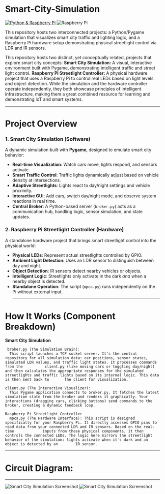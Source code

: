 # Smart-City-Simulation
[![Python & Raspberry Pi](https://skillicons.dev/icons?i=python,rpi)](https://skillicons.dev)
![Raspberry Pi](https://img.shields.io/badge/Raspberry%20Pi-C51A4A?style=for-the-badge&logo=raspberrypi&logoColor=white)

This repository hosts two interconnected projects: a Python/Pygame simulation that visualizes smart city traffic and lighting logic, and a Raspberry Pi hardware setup demonstrating physical streetlight control via LDR and IR sensors.

This repository hosts two distinct, yet conceptually related, projects that explore smart city concepts:
    **Smart City Simulation:** A visual, interactive environment built with Pygame, demonstrating intelligent traffic and street light control.
    **Raspberry Pi Streetlight Controller:** A physical hardware project that uses a Raspberry Pi to control real LEDs based on light levels and object detection.
While the simulation and the hardware controller operate independently, they both showcase principles of intelligent infrastructure, making them a great combined resource for learning and demonstrating IoT and smart systems.
_____________________________________________________________________________________________________________________________________________________________________________

# Project Overview

### 1. Smart City Simulation (Software)  
A dynamic simulation built with **Pygame**, designed to emulate smart city behavior:

- **Real-time Visualization**: Watch cars move, lights respond, and sensors activate.  
- **Smart Traffic Control**: Traffic lights dynamically adjust based on vehicle density at intersections.  
- **Adaptive Streetlights**: Lights react to day/night settings and vehicle proximity.  
- **Interactive GUI**: Add cars, switch day/night mode, and observe system reactions in real time.  
- **Central Broker**: A Python-based server (`broker.py`) acts as a communication hub, handling logic, sensor simulation, and state updates.

### 2. Raspberry Pi Streetlight Controller (Hardware)  
A standalone hardware project that brings smart streetlight control into the physical world:

- **Physical LEDs**: Represent actual streetlights controlled by GPIO.  
- **Ambient Light Detection**: Uses an LDR sensor to distinguish between day and night.  
- **Object Detection**: IR sensors detect nearby vehicles or objects.  
- **Intelligent Logic**: Streetlights only activate in the dark *and* when a nearby object is detected.  
- **Standalone Operation**: The script (`mpca.py`) runs independently on the Pi without external input.
  ______________________________________________________________________________________________________________________________________________________________________________________
# How It Works (Component Breakdown)
   **Smart City Simulation**
   
     broker.py (The Simulation Brain):
      This script launches a TCP socket server. It's the central repository for all simulation data: car positions, sensor states, simulated LDR values, and traffic light states. It processes commands from the          client.py (like moving cars or toggling day/night) and then calculates the appropriate responses for the simulated streetlights and traffic lights based on its internal logic. This data is then sent back to       the client for visualization.
    
    client.py (The Interactive Visualizer):
      This Pygame application connects to broker.py. It fetches the latest simulation state from the broker and renders it graphically. Your interactions (dragging cars, clicking buttons) send commands to the           broker, creating a dynamic feedback loop.
    
    Raspberry Pi Streetlight Controller
      mpca.py (The Hardware Interface): This script is designed specifically for your Raspberry Pi. It directly accesses GPIO pins to read data from your connected LDR and IR sensors. Based on the real-time             inputs from these physical components, it then controls the connected LEDs. The logic here mirrors the streetlight behavior of the simulation: lights activate when it's dark and an object is detected by an        IR sensor.
    
__________________________________________________________________________________________________________________________________________________________________________________________________________________
# Circuit Diagram:
_____________________________________________________________________________________________________________________________________________________________________________
![Smart City Simulation Screenshot](assets/circuit-diagram.png)
![Smart City Simulation Screenshot](assets/physical-project.png)



